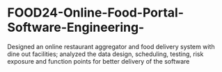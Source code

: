 # FOOD24-Online-Food-Portal-Software-Engineering-
Designed an online restaurant aggregator and food delivery system with dine out facilities; analyzed the data design, scheduling, testing, risk exposure and function points for better delivery of the software 
